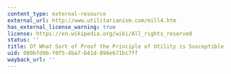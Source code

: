 ```yaml
---
content_type: external-resource
external_url: http://www.utilitarianism.com/mill4.htm
has_external_license_warning: true
license: https://en.wikipedia.org/wiki/All_rights_reserved
status: ''
title: Of What Sort of Proof the Principle of Utility is Susceptible
uid: 089bfd9b-f0f5-4ba7-b41d-896e671bc7ff
wayback_url: ''
---
```


